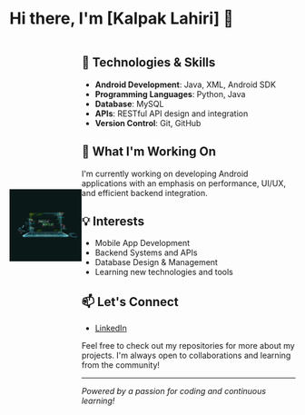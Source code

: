 # Hi there, I'm [Kalpak Lahiri] 👋

<div style="display: flex; justify-content: space-between; align-items: center;">

   <div>
    <img src="https://github.com/RussianWeed/RussianWeed/blob/main/6d802ffd14b32795b4deb0b886a7815a.gif" width="300"/>
  </div>
  
  <div>

## 🔧 Technologies & Skills
- **Android Development**: Java, XML, Android SDK
- **Programming Languages**: Python, Java
- **Database**: MySQL
- **APIs**: RESTful API design and integration
- **Version Control**: Git, GitHub

## 🌱 What I'm Working On
I'm currently working on developing Android applications with an emphasis on performance, UI/UX, and efficient backend integration. 

## 💡 Interests
- Mobile App Development
- Backend Systems and APIs
- Database Design & Management
- Learning new technologies and tools

## 📫 Let's Connect
- [LinkedIn](https://www.linkedin.com/in/kalpaklahiri/)


Feel free to check out my repositories for more about my projects. I'm always open to collaborations and learning from the community!

---
*Powered by a passion for coding and continuous learning!*

  </div>
  <div>
